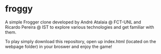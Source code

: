 # froggy
A simple Frogger clone developed by André Atalaia @ FCT-UNL and Ricardo Pereira @ IST to explore various technologies and get familiar with them.

To play simply download this repository, open up index.html (located on the webpage folder) in your broswer and enjoy the game!
